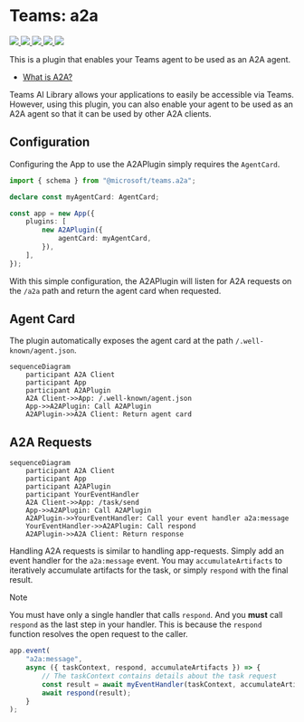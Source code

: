 # Teams: a2a

<p>
    <a href="https://www.npmjs.com/package/@microsoft/teams.a2a" target="_blank">
        <img src="https://img.shields.io/npm/v/@microsoft/teams.a2a" />
    </a>
    <a href="https://www.npmjs.com/package/@microsoft/teams.a2a?activeTab=code" target="_blank">
        <img src="https://img.shields.io/bundlephobia/min/@microsoft/teams.a2a" />
    </a>
    <a href="https://www.npmjs.com/package/@microsoft/teams.a2a?activeTab=dependencies" target="_blank">
        <img src="https://img.shields.io/librariesio/release/npm/@microsoft/teams.a2a" />
    </a>
    <a href="https://www.npmjs.com/package/@microsoft/teams.a2a" target="_blank">
        <img src="https://img.shields.io/npm/dw/@microsoft/teams.a2a" />
    </a>
    <a href="https://microsoft.github.io/teams.ts" target="_blank">
        <img src="https://img.shields.io/badge/📖 docs-open-blue" />
    </a>
</p>

This is a plugin that enables your Teams agent to be used as an A2A agent.

-   [What is A2A?](https://google.github.io/A2A)

Teams AI Library allows your applications to easily be accessible via Teams. However, using this plugin, you can also enable your agent to be used as an A2A agent so that it can be used by other A2A clients.

## Configuration

Configuring the App to use the A2APlugin simply requires the `AgentCard`.

```ts
import { schema } from "@microsoft/teams.a2a";

declare const myAgentCard: AgentCard;

const app = new App({
    plugins: [
        new A2APlugin({
            agentCard: myAgentCard,
        }),
    ],
});
```

With this simple configuration, the A2APlugin will listen for A2A requests on the `/a2a` path and return the agent card when requested.

## Agent Card

The plugin automatically exposes the agent card at the path `/.well-known/agent.json`.

```mermaid
sequenceDiagram
    participant A2A Client
    participant App
    participant A2APlugin
    A2A Client->>App: /.well-known/agent.json
    App->>A2APlugin: Call A2APlugin
    A2APlugin->>A2A Client: Return agent card
```

## A2A Requests

```mermaid
sequenceDiagram
    participant A2A Client
    participant App
    participant A2APlugin
    participant YourEventHandler
    A2A Client->>App: /task/send
    App->>A2APlugin: Call A2APlugin
    A2APlugin->>YourEventHandler: Call your event handler a2a:message
    YourEventHandler->>A2APlugin: Call respond
    A2APlugin->>A2A Client: Return response
```

Handling A2A requests is similar to handling app-requests. Simply add an event handler for the `a2a:message` event. You may `accumulateArtifacts` to iteratively accumulate artifacts for the task, or simply `respond` with the final result.

> [!NOTE]
> You must have only a single handler that calls `respond`. And you **must** call `respond` as the last step in your handler. This is because the `respond` function resolves the open request to the caller.

```ts
app.event(
    "a2a:message",
    async ({ taskContext, respond, accumulateArtifacts }) => {
        // The taskContext contains details about the task request
        const result = await myEventHandler(taskContext, accumulateArtifacts);
        await respond(result);
    }
);
```
